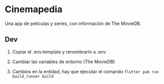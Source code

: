 # Cinemapedia

Una app de películas y series, con información de The MovieDB.

## Dev

1. Copiar el .env.template y renombrarlo a .env
2. Cambiar las variables de entorno (The MovieDB)

3. Cambios en la entidad, hay que ejecutar el comando ```flutter pub run build_runner build```
